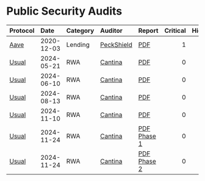 # Public Security Audits

| Protocol | Date | Category | Auditor | Report | Critical | High | Medium |
|:-------  | :--- | :------- | :------ | :----- | -------: | ---: | -----: |
| [Aave][Aave]    | 2020-12-03 | Lending | [PeckShield][PeckShield] | [PDF](/aave-2020-12-03.pdf) | 1 | 2 | 6 |
| [Usual][Usual]    | 2024-05-21 | RWA | [Cantina][Cantina] | [PDF](/usual-2024-05-21.pdf) | 0 | 1 | 6 |
| [Usual][Usual]    | 2024-06-10 | RWA | [Cantina][Cantina] | [PDF](/usual-2024-06-10.pdf) | 0 | 0 | 5 |
| [Usual][Usual]    | 2024-08-13 | RWA | [Cantina][Cantina] | [PDF](/usual-2024-08-13.pdf) | 0 | 0 | 3 |
| [Usual][Usual]    | 2024-11-10 | RWA | [Cantina][Cantina] | [PDF](/usual-2024-11-10.pdf) | 0 | 2 | 0 |
| [Usual][Usual]    | 2024-11-24 | RWA | [Cantina][Cantina] | [PDF Phase 1](/usual-2024-11-24-phase1.pdf) | 0 | 0 | 1 |
| [Usual][Usual]    | 2024-11-24 | RWA | [Cantina][Cantina] | [PDF Phase 2](/usual-2024-11-24-phase1.pdf) | 0 | 1 | 5 |

<!-- PROTOCOLS -->
[Aave]: https://defillama.com/protocol/aave
[Usual]: https://defillama.com/protocol/usual

<!-- AUDITORS -->
[Cantina]: https://cantina.xyz/
[PeckShield]: https://peckshield.com/

